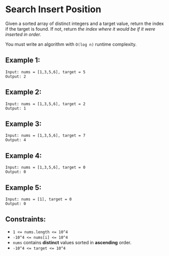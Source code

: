 # Search Insert Position

Given a sorted array of distinct integers and a target value, return the index if the target is found. If not, return *the index where it would be if it were inserted in order.*

You must write an algorithm with `O(log n)` runtime complexity.

## Example 1:
```
Input: nums = [1,3,5,6], target = 5
Output: 2
```

## Example 2:
```
Input: nums = [1,3,5,6], target = 2
Output: 1
```

## Example 3:
```
Input: nums = [1,3,5,6], target = 7
Output: 4
```

## Example 4:
```
Input: nums = [1,3,5,6], target = 0
Output: 0
```

## Example 5:
```
Input: nums = [1], target = 0
Output: 0
```

## Constraints:
- `1 <= nums.length <= 10^4`
- `-10^4 <= nums[i] <= 10^4`
- `nums` contains **distinct** values sorted in **ascending** order.
- `-10^4 <= target <= 10^4`
